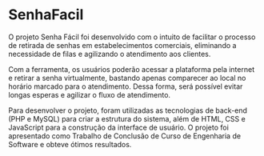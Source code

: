 # SenhaFacil
 O projeto Senha Fácil foi desenvolvido com o intuito de facilitar o processo de retirada de senhas em estabelecimentos comerciais, eliminando a necessidade de filas e agilizando o atendimento aos clientes.

Com a ferramenta, os usuários poderão acessar a plataforma pela internet e retirar a senha virtualmente, bastando apenas comparecer ao local no horário marcado para o atendimento. Dessa forma, será possível evitar longas esperas e agilizar o fluxo de atendimento.

Para desenvolver o projeto, foram utilizadas as tecnologias de back-end (PHP e MySQL) para criar a estrutura do sistema, além de HTML, CSS e JavaScript para a construção da interface de usuário. O projeto foi apresentado como Trabalho de Conclusão de Curso de Engenharia de Software e obteve ótimos resultados.
